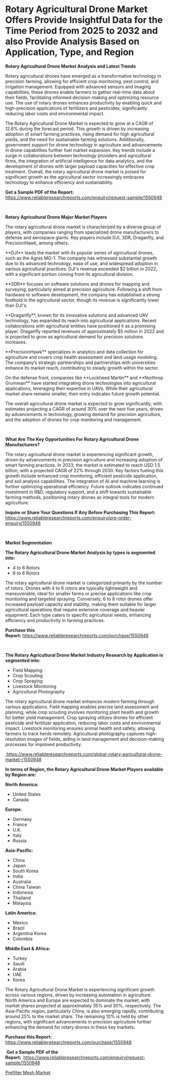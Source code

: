 <p><h1>Rotary Agricultural Drone Market Offers Provide Insightful Data for the Time Period from 2025 to 2032 and also Provide Analysis Based on Application, Type, and Region</h1></p><p><strong>Rotary Agricultural Drone Market Analysis and Latest Trends</strong></p>
<p><p>Rotary agricultural drones have emerged as a transformative technology in precision farming, allowing for efficient crop monitoring, pest control, and irrigation management. Equipped with advanced sensors and imaging capabilities, these drones enable farmers to gather real-time data about their fields, facilitating informed decision-making and optimizing resource use. The use of rotary drones enhances productivity by enabling quick and high-precision applications of fertilizers and pesticides, significantly reducing labor costs and environmental impact.</p><p>The Rotary Agricultural Drone Market is expected to grow at a CAGR of 12.6% during the forecast period. This growth is driven by increasing adoption of smart farming practices, rising demand for high agricultural yields, and the need for sustainable farming solutions. Additionally, government support for drone technology in agriculture and advancements in drone capabilities further fuel market expansion. Key trends include a surge in collaborations between technology providers and agricultural firms, the integration of artificial intelligence for data analytics, and the development of drones with larger payload capacities for effective crop treatment. Overall, the rotary agricultural drone market is poised for significant growth as the agricultural sector increasingly embraces technology to enhance efficiency and sustainability.</p></p>
<p><strong>Get a Sample PDF of the Report:&nbsp;</strong> <a href="https://www.reliableresearchreports.com/enquiry/request-sample/1550948?utm_campaign=3323&utm_medium=2&utm_source=Github&utm_content=ia&utm_term=05042025&utm_id=rotary-agricultural-drone">https://www.reliableresearchreports.com/enquiry/request-sample/1550948</a></p>
<p>&nbsp;</p>
<p><strong>Rotary Agricultural Drone Major Market Players</strong></p>
<p><p>The rotary agricultural drone market is characterized by a diverse group of players, with companies ranging from specialized drone manufacturers to defense and aerospace giants. Key players include DJI, 3DR, Draganfly, and PrecisionHawk, among others.</p><p>**DJI** leads the market with its popular series of agricultural drones, such as the Agras MG-1. The company has witnessed substantial growth due to its advanced technology, ease of use, and widespread adoption in various agricultural practices. DJI's revenue exceeded $2 billion in 2022, with a significant portion coming from its agricultural division.</p><p>**3DR** focuses on software solutions and drones for mapping and surveying, particularly aimed at precision agriculture. Following a shift from hardware to software development, the company has established a strong foothold in the agricultural sector, though its revenue is significantly lower than DJI's.</p><p>**Draganfly**, known for its innovative solutions and advanced UAV technology, has expanded its reach into agricultural applications. Recent collaborations with agricultural entities have positioned it as a promising player. Draganfly reported revenues of approximately $5 million in 2022 and is projected to grow as agricultural demand for precision solutions increases.</p><p>**PrecisionHawk** specializes in analytics and data collection for agriculture and covers crop health assessment and land usage modeling. The company’s strategic partnerships and partnerships with universities enhance its market reach, contributing to steady growth within the sector.</p><p>On the defense front, companies like **Lockheed Martin** and **Northrop Grumman** have started integrating drone technologies into agricultural applications, leveraging their expertise in UAVs. While their agricultural market share remains smaller, their entry indicates future growth potential.</p><p>The overall agricultural drone market is expected to grow significantly, with estimates projecting a CAGR of around 30% over the next five years, driven by advancements in technology, growing demand for precision agriculture, and the adoption of drones for crop monitoring and management.</p></p>
<p>&nbsp;</p>
<p><strong>What Are The Key Opportunities For Rotary Agricultural Drone Manufacturers?</strong></p>
<p><p>The rotary agricultural drone market is experiencing significant growth, driven by advancements in precision agriculture and increasing adoption of smart farming practices. In 2023, the market is estimated to reach USD 1.5 billion, with a projected CAGR of 22% through 2030. Key factors fueling this growth include enhanced crop monitoring, efficient pesticide application, and soil analysis capabilities. The integration of AI and machine learning is further optimizing operational efficiency. Future outlook indicates continued investment in R&D, regulatory support, and a shift towards sustainable farming methods, positioning rotary drones as integral tools for modern agriculture.</p></p>
<p><strong>Inquire or Share Your Questions If Any Before Purchasing This Report:</strong> <a href="https://www.reliableresearchreports.com/enquiry/pre-order-enquiry/1550948?utm_campaign=3323&utm_medium=2&utm_source=Github&utm_content=ia&utm_term=05042025&utm_id=rotary-agricultural-drone">https://www.reliableresearchreports.com/enquiry/pre-order-enquiry/1550948</a></p>
<p>&nbsp;</p>
<p><strong>Market Segmentation</strong></p>
<p><strong>The Rotary Agricultural Drone Market Analysis by types is segmented into:</strong></p>
<p><ul><li>4 to 6 Rotors</li><li>6 to 8 Rotors</li></ul></p>
<p><p>The rotary agricultural drone market is categorized primarily by the number of rotors. Drones with 4 to 6 rotors are typically lightweight and maneuverable, ideal for smaller farms or precise applications like crop monitoring and targeted spraying. Conversely, 6 to 8 rotor drones offer increased payload capacity and stability, making them suitable for larger agricultural operations that require extensive coverage and heavier equipment. Each type caters to specific agricultural needs, enhancing efficiency and productivity in farming practices.</p></p>
<p><strong>Purchase this Report:&nbsp;</strong><a href="https://www.reliableresearchreports.com/purchase/1550948?utm_campaign=3323&utm_medium=2&utm_source=Github&utm_content=ia&utm_term=05042025&utm_id=rotary-agricultural-drone">https://www.reliableresearchreports.com/purchase/1550948</a></p>
<p>&nbsp;</p>
<p><strong>The Rotary Agricultural Drone Market Industry Research by Application is segmented into:</strong></p>
<p><ul><li>Field Mapping</li><li>Crop Scouting</li><li>Crop Spraying</li><li>Livestock Monitoring</li><li>Agricultural Photography</li></ul></p>
<p><p>The rotary agricultural drone market enhances modern farming through various applications. Field mapping enables precise land assessment and planning, while crop scouting involves monitoring plant health and growth for better yield management. Crop spraying utilizes drones for efficient pesticide and fertilizer application, reducing labor costs and environmental impact. Livestock monitoring ensures animal health and safety, allowing farmers to track herds remotely. Agricultural photography captures high-resolution images of fields, aiding in land management and decision-making processes for improved productivity.</p></p>
<p><a href="https://www.reliableresearchreports.com/global-rotary-agricultural-drone-market-r1550948?utm_campaign=3323&utm_medium=2&utm_source=Github&utm_content=ia&utm_term=05042025&utm_id=rotary-agricultural-drone">&nbsp;https://www.reliableresearchreports.com/global-rotary-agricultural-drone-market-r1550948</a></p>
<p><strong>In terms of Region, the Rotary Agricultural Drone Market Players available by Region are:</strong></p>
<p>
    <p> <strong> North America: </strong>
        <ul>
            <li>United States</li>
            <li>Canada</li>
        </ul>
        </p> 
    <p> <strong> Europe: </strong>
        <ul>
            <li>Germany</li>
            <li>France</li>
            <li>U.K.</li>
            <li>Italy</li>
            <li>Russia</li>
        </ul>
        </p> 
    <p> <strong> Asia-Pacific: </strong>
        <ul>
            <li>China</li>
            <li>Japan</li>
            <li>South Korea</li>
            <li>India</li>
            <li>Australia</li>
            <li>China Taiwan</li>
            <li>Indonesia</li>
            <li>Thailand</li>
            <li>Malaysia</li>
        </ul>
        </p> 
    <p> <strong> Latin America: </strong>
        <ul>
            <li>Mexico</li>
            <li>Brazil</li>
            <li>Argentina Korea</li>
            <li>Colombia</li>
        </ul>
        </p> 
    <p> <strong> Middle East & Africa: </strong>
        <ul>
            <li>Turkey</li>
            <li>Saudi</li>
            <li>Arabia</li>
            <li>UAE</li>
            <li>Korea</li>
        </ul>
    </p>
    </p>
<p><p>The Rotary Agricultural Drone Market is experiencing significant growth across various regions, driven by increasing automation in agriculture. North America and Europe are expected to dominate the market, with market shares projected at approximately 35% and 30%, respectively. The Asia-Pacific region, particularly China, is also emerging rapidly, contributing around 25% to the market share. The remaining 10% is held by other regions, with significant advancements in precision agriculture further enhancing the demand for rotary drones in these key markets.</p></p>
<p><strong>Purchase this Report: </strong><a href="https://www.reliableresearchreports.com/purchase/1550948?utm_campaign=3323&utm_medium=2&utm_source=Github&utm_content=ia&utm_term=05042025&utm_id=rotary-agricultural-drone">https://www.reliableresearchreports.com/purchase/1550948</a></p>
<p>&nbsp;<strong>Get a Sample PDF of the Report:&nbsp;&nbsp;</strong><a href="https://www.reliableresearchreports.com/enquiry/request-sample/1550948?utm_campaign=3323&utm_medium=2&utm_source=Github&utm_content=ia&utm_term=05042025&utm_id=rotary-agricultural-drone">https://www.reliableresearchreports.com/enquiry/request-sample/1550948</a></p>
<p><strong></strong></p>
<p><p><a href="https://github.com/boccalyver5k/Market-Research-Report-List-1/blob/main/prefilter-mesh-market.md?utm_campaign=3323&utm_medium=2&utm_source=Github&utm_content=ia&utm_term=05042025&utm_id=rotary-agricultural-drone">Prefilter Mesh Market</a></p></p>
